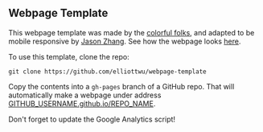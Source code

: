 ## Webpage Template

This webpage template was made by the [colorful folks](https://github.com/richzhang/webpage-template),
and adapted to be mobile responsive by [Jason Zhang](https://github.com/jasonyzhang/webpage-template).
See how the webpage looks [here](https://elliottwu.com/webpage-template/).

To use this template, clone the repo:
```
git clone https://github.com/elliottwu/webpage-template
```

Copy the contents into a `gh-pages` branch of a GitHub repo. That will automatically
make a webpage under address [GITHUB_USERNAME.github.io/REPO_NAME](GITHUB_USERNAME.github.io/REPO_NAME).

Don't forget to update the Google Analytics script!
